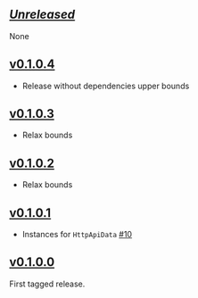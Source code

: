 ## [*Unreleased*](https://github.com/freckle/bcp47/compare/bcp47-orphans-v0.1.0.4...main)

None

## [v0.1.0.4](https://github.com/freckle/bcp47/compare/bcp47-orphans-v0.1.0.3...bcp47-orphans-v0.1.0.4)

- Release without dependencies upper bounds

## [v0.1.0.3](https://github.com/freckle/bcp47/compare/bcp47-orphans-v0.1.0.2...bcp47-orphans-v0.1.0.3)

- Relax bounds

## [v0.1.0.2](https://github.com/freckle/bcp47/compare/bcp47-orphans-v0.1.0.1...bcp47-orphans-v0.1.0.2)

- Relax bounds

## [v0.1.0.1](https://github.com/freckle/bcp47/compare/v0.1.0.0...bcp47-orphans-v0.1.0.1)

- Instances for `HttpApiData` [#10](https://github.com/freckle/bcp47/pull/10)

## [v0.1.0.0](https://github.com/freckle/bcp47/tree/v0.1.0.0)

First tagged release.
